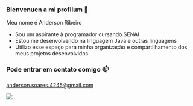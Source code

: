 ### Bienvenuen a mi profilum 💙

Meu nome é Anderson Ribeiro

- Sou um aspirante à programador cursando SENAI
- Estou me desenvolvendo na linguagem Java e outras linguagens
- Utilizo esse espaço para minha organização e compartilhamento dos meus projetos desenvolvidos

### Pode entrar em contato comigo 📫

anderson.soares.4245@gmail.com

![](https://media.tenor.com/-2vsE-CfLZcAAAAM/berserk.gif)
